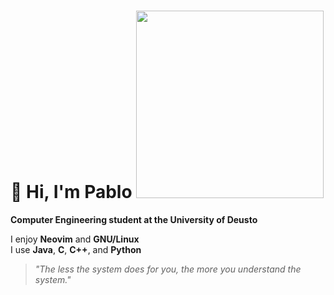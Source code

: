 # 👋 Hi, I'm Pablo <img src="https://raw.githubusercontent.com/kautukkundan/Awesome-Profile-README-templates/master/images/matrix.svg" width="300">


**Computer Engineering student at the University of Deusto**

I enjoy **Neovim** and **GNU/Linux**  
I use **Java**, **C**, **C++**, and **Python**

> _"The less the system does for you, the more you understand the system."_
